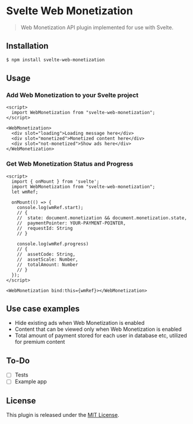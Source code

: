 # Svelte Web Monetization

> Web Monetization API plugin implemented for use with Svelte.

## Installation

```bash
$ npm install svelte-web-monetization
```

## Usage

### Add Web Monetization to your Svelte project

```svelte
<script>
  import WebMonetization from "svelte-web-monetization";
</script>

<WebMonetization>
  <div slot="loading">Loading message here</div>
  <div slot="monetized">Monetized content here</div>
  <div slot="not-monetized">Show ads here</div>
</WebMonetization>
```

### Get Web Monetization Status and Progress

```svelte
<script>
  import { onMount } from 'svelte';
  import WebMonetization from "svelte-web-monetization";
  let wmRef;

  onMount(() => {
	console.log(wmRef.start);
	// {
	// 	state: document.monetization && document.monetization.state,
	// 	paymentPointer: YOUR-PAYMENT-POINTER,
	// 	requestId: String
	// }

	console.log(wmRef.progress)
	// {
	// 	assetCode: String,
	// 	assetScale: Number,
	// 	totalAmount: Number
	// }
  });
</script>

<WebMonetization bind:this={wmRef}></WebMonetization>
```

## Use case examples

- Hide existing ads when Web Monetization is enabled
- Content that can be viewed only when Web Monetization is enabled
- Total amount of payment stored for each user in database etc, utilized for premium content

## To-Do

- [ ] Tests
- [ ] Example app

## License

This plugin is released under the [MIT License](LICENSE.md).

